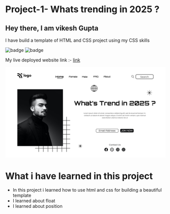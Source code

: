 # Project-1- Whats trending in 2025 ?
## Hey there, I am vikesh Gupta
I have build a template of HTML and CSS project using my CSS skills

![badge](https://img.shields.io/badge/-PROJECT-blueviolet)
![badge](https://img.shields.io/badge/HTML-CSS-ff69b4)

My live deployed website link :- [link](https://portfolio-first-htmlcss.netlify.app/)

![website](1.png)

 # What i have learned in this project
 - In this project i learned how to use html and css for building a beautiful template
 - I learned about float
 - I learned about position





